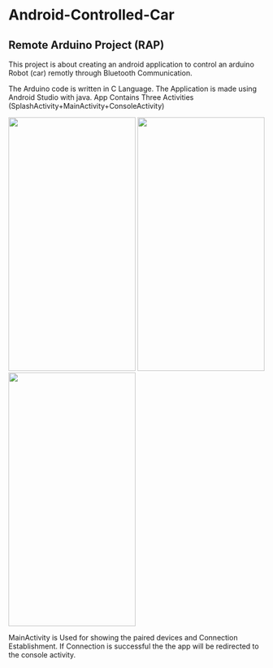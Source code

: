 # Android-Controlled-Car
## Remote Arduino Project (RAP)
This project is about creating an android application to control an arduino Robot (car) remotly through Bluetooth Communication.

The Arduino code is written in C Language.
The Application is made using Android Studio with java. App Contains Three Activities (SplashActivity+MainActivity+ConsoleActivity)

<img src="https://github.com/chakrikonda/Android-Controlled-Car__RAP/blob/master/App%20snaps/splashActivity.jpeg" width="250" height="500" />   <img src="https://github.com/chakrikonda/Android-Controlled-Car__RAP/blob/master/App%20snaps/mainActivity.jpeg" width="250" height="500" />   <img src="https://github.com/chakrikonda/Android-Controlled-Car__RAP/blob/master/App%20snaps/consolePotrait.jpeg" width="250" height="500" />

MainActivity is Used for showing the paired devices and Connection Establishment. If Connection is successful the the app will be redirected to the console activity.
